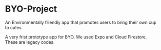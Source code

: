# BYO-Project
An Environmentally friendly app that promotes users to bring their own cup to cafes

A very frist prototype app for BYO. We used Expo and Cloud Firestore. These are legacy codes.
